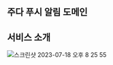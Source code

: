 ## 주다 푸시 알림 도메인
 
 ## 서비스 소개

![스크린샷 2023-07-18 오후 8 25 55](https://github.com/Hooooni98/api.jooda.org/assets/90373395/4c747f76-9f0d-43f0-a7da-f5a4a16dd88b)
